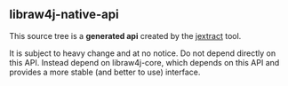 ## libraw4j-native-api

This source tree is a **generated api** created by the [jextract](https://inside.java/2020/10/06/jextract/) tool.

It is subject to heavy change and at no notice. Do not depend directly on this API. Instead depend on libraw4j-core,
which depends on this API and provides a more stable  (and better to use) interface.